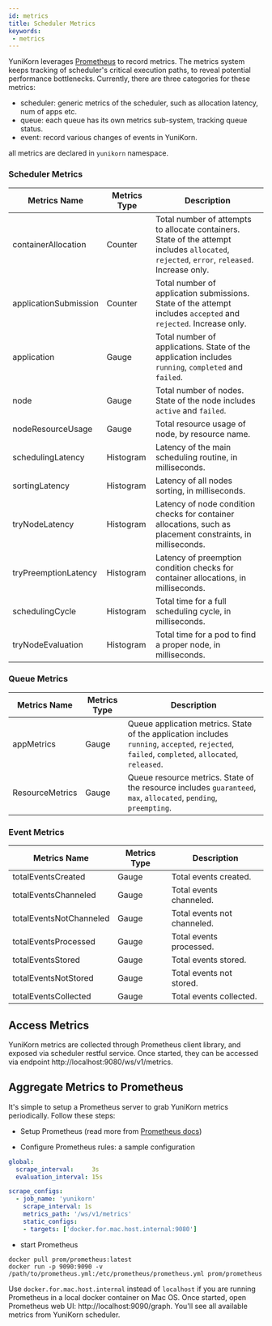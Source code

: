 ```yaml
---
id: metrics
title: Scheduler Metrics
keywords:
 - metrics
---
```


<!--
Licensed to the Apache Software Foundation (ASF) under one
or more contributor license agreements.  See the NOTICE file
distributed with this work for additional information
regarding copyright ownership.  The ASF licenses this file
to you under the Apache License, Version 2.0 (the
"License"); you may not use this file except in compliance
with the License.  You may obtain a copy of the License at

  http://www.apache.org/licenses/LICENSE-2.0

Unless required by applicable law or agreed to in writing,
software distributed under the License is distributed on an
"AS IS" BASIS, WITHOUT WARRANTIES OR CONDITIONS OF ANY
KIND, either express or implied.  See the License for the
specific language governing permissions and limitations
under the License.
-->

YuniKorn leverages [Prometheus](https://prometheus.io/) to record metrics. The metrics system keeps tracking of
scheduler's critical execution paths, to reveal potential performance bottlenecks. Currently, there are three categories
for these metrics:

- scheduler: generic metrics of the scheduler, such as allocation latency, num of apps etc.
- queue: each queue has its own metrics sub-system, tracking queue status.
- event: record various changes of events in YuniKorn.

all metrics are declared in `yunikorn` namespace.
###    Scheduler Metrics

| Metrics Name          | Metrics Type | Description  | 
| --------------------- | ------------ | ------------ |
| containerAllocation   | Counter      | Total number of attempts to allocate containers. State of the attempt includes `allocated`, `rejected`, `error`, `released`. Increase only. |
| applicationSubmission | Counter      | Total number of application submissions. State of the attempt includes `accepted` and `rejected`. Increase only. |
| application           | Gauge        | Total number of applications. State of the application includes `running`, `completed` and `failed`.             |
| node                  | Gauge        | Total number of nodes. State of the node includes `active` and `failed`.                                         |
| nodeResourceUsage     | Gauge        | Total resource usage of node, by resource name.                                                                  |
| schedulingLatency     | Histogram    | Latency of the main scheduling routine, in milliseconds.                                                         |
| sortingLatency        | Histogram    | Latency of all nodes sorting, in milliseconds.                                                                   |
| tryNodeLatency        | Histogram    | Latency of node condition checks for container allocations, such as placement constraints, in milliseconds.      |
| tryPreemptionLatency  | Histogram    | Latency of preemption condition checks for container allocations, in milliseconds.                               |
| schedulingCycle       | Histogram    | Total time for a full scheduling cycle, in milliseconds.                                                         |
| tryNodeEvaluation     | Histogram    | Total time for a pod to find a proper node, in milliseconds.                                                     |


###    Queue Metrics

| Metrics Name              | Metrics Type  | Description |
| ------------------------- | ------------- | ----------- |
| appMetrics                | Gauge         | Queue application metrics. State of the application includes `running`, `accepted`, `rejected`, `failed`, `completed`, `allocated`, `released`. |
| ResourceMetrics           | Gauge         | Queue resource metrics. State of the resource includes `guaranteed`, `max`, `allocated`, `pending`, `preempting`. |

###    Event Metrics

| Metrics Name             | Metrics Type  | Description |
| ------------------------ | ------------  | ----------- |
| totalEventsCreated       | Gauge         | Total events created.          |
| totalEventsChanneled     | Gauge         | Total events channeled.        |
| totalEventsNotChanneled  | Gauge         | Total events not channeled.    |
| totalEventsProcessed     | Gauge         | Total events processed.        |
| totalEventsStored        | Gauge         | Total events stored.           |
| totalEventsNotStored     | Gauge         | Total events not stored.       |
| totalEventsCollected     | Gauge         | Total events collected.        |

## Access Metrics

YuniKorn metrics are collected through Prometheus client library, and exposed via scheduler restful service.
Once started, they can be accessed via endpoint http://localhost:9080/ws/v1/metrics.

## Aggregate Metrics to Prometheus

It's simple to setup a Prometheus server to grab YuniKorn metrics periodically. Follow these steps:

- Setup Prometheus (read more from [Prometheus docs](https://prometheus.io/docs/prometheus/latest/installation/))

- Configure Prometheus rules: a sample configuration 

```yaml
global:
  scrape_interval:     3s
  evaluation_interval: 15s

scrape_configs:
  - job_name: 'yunikorn'
    scrape_interval: 1s
    metrics_path: '/ws/v1/metrics'
    static_configs:
    - targets: ['docker.for.mac.host.internal:9080']
```

- start Prometheus

```shell script
docker pull prom/prometheus:latest
docker run -p 9090:9090 -v /path/to/prometheus.yml:/etc/prometheus/prometheus.yml prom/prometheus
```

Use `docker.for.mac.host.internal` instead of `localhost` if you are running Prometheus in a local docker container
on Mac OS. Once started, open Prometheus web UI: http://localhost:9090/graph. You'll see all available metrics from
YuniKorn scheduler.

